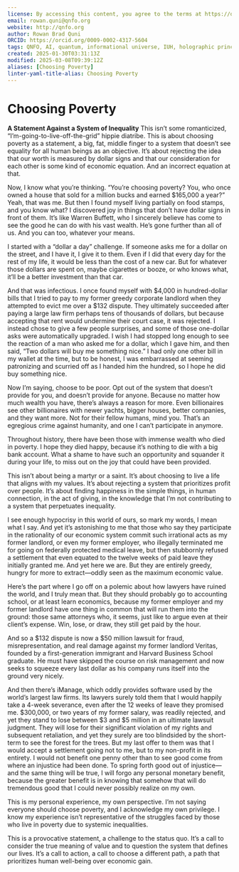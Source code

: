 ```yaml
---
license: By accessing this content, you agree to the terms at https://qnfo.org/LICENSE
email: rowan.quni@qnfo.org
website: http://qnfo.org
author: Rowan Brad Quni
ORCID: https://orcid.org/0009-0002-4317-5604
tags: QNFO, AI, quantum, informational universe, IUH, holographic principle
created: 2025-01-30T03:31:13Z
modified: 2025-03-08T09:39:12Z
aliases: [Choosing Poverty]
linter-yaml-title-alias: Choosing Poverty
---
```


# Choosing Poverty

**A Statement Against a System of Inequality**
This isn’t some romanticized, “I’m-going-to-live-off-the-grid” hippie diatribe. This is about choosing poverty as a statement, a big, fat, middle finger to a system that doesn’t see equality for all human beings as an objective. It’s about rejecting the idea that our worth is measured by dollar signs and that our consideration for each other is some kind of economic equation. And an incorrect equation at that.

Now, I know what you’re thinking. “You’re choosing poverty? You, who once owned a house that sold for a million bucks and earned $165,000 a year?” Yeah, that was me. But then I found myself living partially on food stamps, and you know what? I discovered joy in things that don’t have dollar signs in front of them. It’s like Warren Buffett, who I sincerely believe has come to see the good he can do with his vast wealth. He’s gone further than all of us. And you can too, whatever your means.

I started with a “dollar a day” challenge. If someone asks me for a dollar on the street, and I have it, I give it to them. Even if I did that every day for the rest of my life, it would be less than the cost of a new car. But for whatever those dollars are spent on, maybe cigarettes or booze, or who knows what, it’ll be a better investment than that car.

And that was infectious. I once found myself with $4,000 in hundred-dollar bills that I tried to pay to my former greedy corporate landlord when they attempted to evict me over a $132 dispute. They ultimately succeeded after paying a large law firm perhaps tens of thousands of dollars, but because accepting that rent would undermine their court case, it was rejected. I instead chose to give a few people surprises, and some of those one-dollar asks were automatically upgraded. I wish I had stopped long enough to see the reaction of a man who asked me for a dollar, which I gave him, and then said, “Two dollars will buy me something nice.” I had only one other bill in my wallet at the time, but to be honest, I was embarrassed at seeming patronizing and scurried off as I handed him the hundred, so I hope he did buy something nice.

Now I’m saying, choose to be poor. Opt out of the system that doesn’t provide for you, and doesn’t provide for anyone. Because no matter how much wealth you have, there’s always a reason for more. Even billionaires see other billionaires with newer yachts, bigger houses, better companies, and they want more. Not for their fellow humans, mind you. That’s an egregious crime against humanity, and one I can’t participate in anymore.

Throughout history, there have been those with immense wealth who died in poverty. I hope they died happy, because it’s nothing to die with a big bank account. What a shame to have such an opportunity and squander it during your life, to miss out on the joy that could have been provided.

This isn’t about being a martyr or a saint. It’s about choosing to live a life that aligns with my values. It’s about rejecting a system that prioritizes profit over people. It’s about finding happiness in the simple things, in human connection, in the act of giving, in the knowledge that I’m not contributing to a system that perpetuates inequality.

I see enough hypocrisy in this world of ours, so mark my words, I mean what I say. And yet it’s astonishing to me that those who say they participate in the rationality of our economic system commit such irrational acts as my former landlord, or even my former employer, who illegally terminated me for going on federally protected medical leave, but then stubbornly refused a settlement that even equated to the twelve weeks of paid leave they initially granted me. And yet here we are. But they are entirely greedy, hungry for more to extract—oddly seen as the maximum economic value.

Here’s the part where I go off on a polemic about how lawyers have ruined the world, and I truly mean that. But they should probably go to accounting school, or at least learn economics, because my former employer and my former landlord have one thing in common that will run them into the ground: those same attorneys who, it seems, just like to argue even at their client’s expense. Win, lose, or draw, they still get paid by the hour.

And so a $132 dispute is now a $50 million lawsuit for fraud, misrepresentation, and real damage against my former landlord Veritas, founded by a first-generation immigrant and Harvard Business School graduate. He must have skipped the course on risk management and now seeks to squeeze every last dollar as his company runs itself into the ground very nicely.

And then there’s iManage, which oddly provides software used by the world’s largest law firms. Its lawyers surely told them that I would happily take a 4-week severance, even after the 12 weeks of leave they promised me. $300,000, or two years of my former salary, was readily rejected, and yet they stand to lose between $3 and $5 million in an ultimate lawsuit judgment. They will lose for their significant violation of my rights and subsequent retaliation, and yet they surely are too blindsided by the short-term to see the forest for the trees. But my last offer to them was that I would accept a settlement going not to me, but to my non-profit in its entirety. I would not benefit one penny other than to see good come from where an injustice had been done. To spring forth good out of injustice—and the same thing will be true, I will forgo any personal monetary benefit, because the greater benefit is in knowing that somehow that will do tremendous good that I could never possibly realize on my own.

This is my personal experience, my own perspective. I’m not saying everyone should choose poverty, and I acknowledge my own privilege. I know my experience isn’t representative of the struggles faced by those who live in poverty due to systemic inequalities.

This is a provocative statement, a challenge to the status quo. It’s a call to consider the true meaning of value and to question the system that defines our lives. It’s a call to action, a call to choose a different path, a path that prioritizes human well-being over economic gain.
